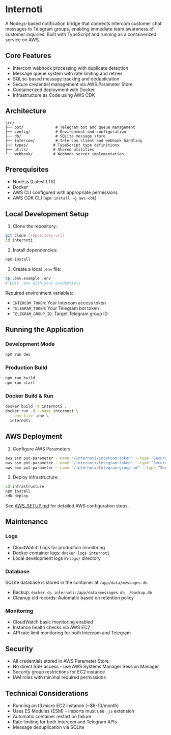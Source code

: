 # Internoti

A Node.js-based notification bridge that connects Intercom customer chat messages to Telegram groups, enabling immediate team awareness of customer inquiries. Built with TypeScript and running as a containerized service on AWS.

## Core Features

- Intercom webhook processing with duplicate detection
- Message queue system with rate limiting and retries
- SQLite-based message tracking and deduplication
- Secure credential management via AWS Parameter Store
- Containerized deployment with Docker
- Infrastructure as Code using AWS CDK

## Architecture

```
src/
├── bot/              # Telegram bot and queue management
├── config/           # Environment and configuration
├── db/               # SQLite message store
├── intercom/         # Intercom client and webhook handling
├── types/           # TypeScript type definitions
├── utils/           # Shared utilities
└── webhook/         # Webhook server implementation
```

## Prerequisites

- Node.js (Latest LTS)
- Docker
- AWS CLI configured with appropriate permissions
- AWS CDK CLI (`npm install -g aws-cdk`)

## Local Development Setup

1. Clone the repository:
```bash
git clone [repository-url]
cd internoti
```

2. Install dependencies:
```bash
npm install
```

3. Create a local `.env` file:
```bash
cp .env.example .env
# Edit .env with your credentials
```

Required environment variables:
- `INTERCOM_TOKEN`: Your Intercom access token
- `TELEGRAM_TOKEN`: Your Telegram bot token
- `TELEGRAM_GROUP_ID`: Target Telegram group ID

## Running the Application

### Development Mode
```bash
npm run dev
```

### Production Build
```bash
npm run build
npm run start
```

### Docker Build & Run
```bash
docker build -t internoti .
docker run -d --name internoti \
  --env-file .env \
  internoti
```

## AWS Deployment

1. Configure AWS Parameters:
```bash
aws ssm put-parameter --name "/internoti/intercom-token" --type "SecureString" --value "your-token"
aws ssm put-parameter --name "/internoti/telegram-token" --type "SecureString" --value "your-token"
aws ssm put-parameter --name "/internoti/telegram-group-id" --type "SecureString" --value "your-group-id"
```

2. Deploy infrastructure:
```bash
cd infrastructure
npm install
cdk deploy
```

See [AWS_SETUP.md](AWS_SETUP.md) for detailed AWS configuration steps.

## Maintenance

### Logs
- CloudWatch Logs for production monitoring
- Docker container logs: `docker logs internoti`
- Local development logs in `logs/` directory

### Database
SQLite database is stored in the container at `/app/data/messages.db`
- Backup: `docker cp internoti:/app/data/messages.db ./backup.db`
- Cleanup old records: Automatic based on retention policy

### Monitoring
- CloudWatch basic monitoring enabled
- Instance health checks via AWS EC2
- API rate limit monitoring for both Intercom and Telegram

## Security

- All credentials stored in AWS Parameter Store
- No direct SSH access - use AWS Systems Manager Session Manager
- Security group restrictions for EC2 instance
- IAM roles with minimal required permissions

## Technical Considerations

- Running on t3.micro EC2 instance (~$8-10/month)
- Uses ES Modules (ESM) - imports must use `.js` extension
- Automatic container restart on failure
- Rate limiting for both Intercom and Telegram APIs
- Message deduplication via SQLite
